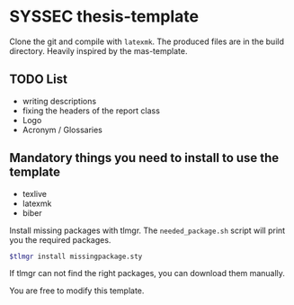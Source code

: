 # SYSSEC thesis-template
Clone the git and compile with `latexmk`. The produced files are in the build directory. Heavily inspired by the mas-template. 

## TODO List
* writing descriptions
* fixing the headers of the report class
* Logo
* Acronym / Glossaries


## Mandatory things you need to install to use the template
* texlive
* latexmk
* biber

Install missing packages with tlmgr. The `needed_package.sh` script will print you the required packages.

```bash
$tlmgr install missingpackage.sty
```

If tlmgr can not find the right packages, you can download them manually. 

You are free to modify this template. 



